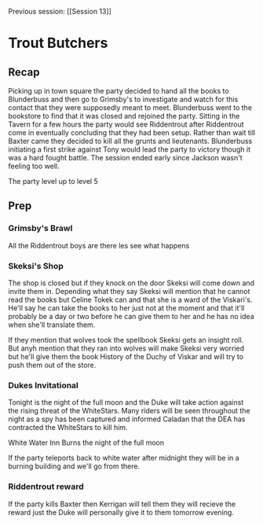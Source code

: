 Previous session: [[Session 13]]

# Trout Butchers

## Recap
Picking up in town square the party decided to hand all the books to Blunderbuss and then go to Grimsby's to investigate and watch for this contact that they were supposedly meant to meet. Blunderbuss went to the bookstore to find that it was closed and rejoined the party. Sitting in the Tavern for a few hours the party would see Riddentrout after Riddentrout come in eventually concluding that they had been setup. Rather than wait till Baxter came they decided to kill all the grunts and lieutenants. Blunderbuss initiating a first strike against Tony would lead the party to victory though it was a hard fought battle. The session ended early since Jackson wasn't feeling too well.

The party level up to level 5
## Prep

### Grimsby's Brawl
All the Riddentrout boys are there les see what happens

### Skeksi's Shop
The shop is closed but if they knock on the door Skeksi will come down and invite them in. Depending what they say Skeksi will mention that he cannot read the books but Celine Tokek can and that she is a ward of the Viskari's. He'll say he can take the books to her just not at the moment and that it'll probably be a day or two before he can give them to her and he has no idea when she'll translate them.

If they mention that wolves took the spellbook Skeksi gets an insight roll. But anyh mention that they ran into wolves will make Skeksi very worried but he'll give them the book History of the Duchy of Viskar and will try to push them out of the store. 

### Dukes Invitational 
Tonight is the night of the full moon and the Duke will take action against the rising threat of the WhiteStars. Many riders will be seen throughout the night as a spy has been captured and informed Caladan that the DEA has contracted the WhiteStars to kill him.

White Water Inn Burns the night of the full moon

If the party teleports back to white water after midnight they will be in a burning building and we'll go from there.
### Riddentrout reward
If the party kills Baxter then Kerrigan will tell them they will recieve the reward just the Duke will personally give it to them tomorrow evening.
